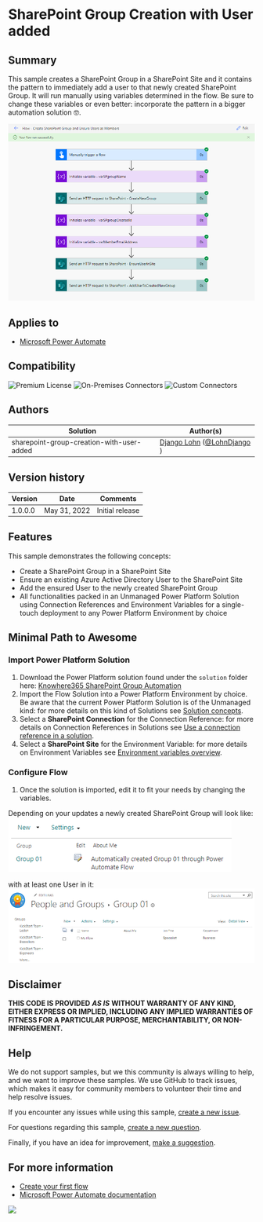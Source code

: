 # SharePoint Group Creation with User added

## Summary

This sample creates a SharePoint Group in a SharePoint Site and it contains the pattern to immediately add a user to that newly created SharePoint Group. It will run manually using variables determined in the flow. Be sure to change these variables or even better: incorporate the pattern in a bigger automation solution 🤓.

![Flow Overview](./assets/PowerAutomate_SPgroupCreation_01_Overview.png)

## Applies to

*   [Microsoft Power Automate](https://docs.microsoft.com/power-automate/)

## Compatibility

![Premium License](https://img.shields.io/badge/Premium%20License-Not%20Required-green.svg "Premium license not required")
![On-Premises Connectors](https://img.shields.io/badge/On--Premises%20Connectors-No-green.svg "Does not use on-premise connectors")
![Custom Connectors](https://img.shields.io/badge/Custom%20Connectors-Not%20Required-green.svg "Does not use custom connectors")

## Authors

| Solution | Author(s) |
| --- | --- |
| sharepoint-group-creation-with-user-added | [Django Lohn](https://github.com/m3ngi3) ([@LohnDjango](https://www.twitter.com/LohnDjango) )

## Version history

| Version | Date | Comments |
| --- | --- | --- |
| 1.0.0.0 | May 31, 2022 | Initial release |

## Features

This sample demonstrates the following concepts:

*   Create a SharePoint Group in a SharePoint Site
*   Ensure an existing Azure Active Directory User to the SharePoint Site
*   Add the ensured User to the newly created SharePoint Group
*   All functionalities packed in an Unmanaged Power Platform Solution using Connection References and Environment Variables for a single-touch deployment to any Power Platform Environment by choice

## Minimal Path to Awesome

### Import Power Platform Solution

1.   Download the Power Platform solution found under the `solution` folder here: [Knowhere365 SharePoint Group Automation](./solution/Knowhere365SharePointGroupAutomation.zip)
1.   Import the Flow Solution into a Power Platform Environment by choice. Be aware that the current Power Platform Solution is of the Unmanaged kind: for more details on this kind of Solutions see [Solution concepts](https://docs.microsoft.com/en-us/power-platform/alm/solution-concepts-alm?WT.mc_id=DX-MVP-5004218).
1.   Select a **SharePoint Connection** for the Connection Reference: for more details on Connection References in Solutions see [Use a connection reference in a solution](https://docs.microsoft.com/en-us/power-apps/maker/data-platform/create-connection-reference?WT.mc_id=DX-MVP-5004218).
1.   Select a **SharePoint Site** for the Environment Variable: for more details on Environment Variables see [Environment variables overview](https://docs.microsoft.com/en-us/power-apps/maker/data-platform/environmentvariables?WT.mc_id=DX-MVP-5004218).

### Configure Flow

1. Once the solution is imported, edit it to fit your needs by changing the variables.

Depending on your updates a newly created SharePoint Group will look like:
![Group Overview](./assets/PowerAutomate_SPgroupCreation_90_GroupResult.png)

with at least one User in it:
![Group User](./assets/PowerAutomate_SPgroupCreation_91_GroupUser.png)


## Disclaimer

**THIS CODE IS PROVIDED** _**AS IS**_ **WITHOUT WARRANTY OF ANY KIND, EITHER EXPRESS OR IMPLIED, INCLUDING ANY IMPLIED WARRANTIES OF FITNESS FOR A PARTICULAR PURPOSE, MERCHANTABILITY, OR NON-INFRINGEMENT.**

## Help

We do not support samples, but we this community is always willing to help, and we want to improve these samples. We use GitHub to track issues, which makes it easy for  community members to volunteer their time and help resolve issues.

If you encounter any issues while using this sample, [create a new issue](https://github.com/pnp/powerautomate-samples/issues/new?assignees=&labels=Needs%3A+Triage+%3Amag%3A%2Ctype%3Abug-suspected&template=bug-report.yml&sample=YOURSAMPLENAME&authors=@LinkeD365&title=YOURSAMPLENAME%20-%20).

For questions regarding this sample, [create a new question](https://github.com/pnp/powerautomate-samples/issues/new?assignees=&labels=Needs%3A+Triage+%3Amag%3A%2Ctype%3Abug-suspected&template=question.yml&sample=YOURSAMPLENAME&authors=@LinkeD365&title=YOURSAMPLENAME%20-%20).

Finally, if you have an idea for improvement, [make a suggestion](https://github.com/pnp/powerautomate-samples/issues/new?assignees=&labels=Needs%3A+Triage+%3Amag%3A%2Ctype%3Abug-suspected&template=suggestion.yml&sample=YOURSAMPLENAME&authors=@LinkeD365&title=YOURSAMPLENAME%20-%20).

## For more information

- [Create your first flow](https://docs.microsoft.com/en-us/power-automate/getting-started#create-your-first-flow)
- [Microsoft Power Automate documentation](https://docs.microsoft.com/en-us/power-automate/)


<img src="https://telemetry.sharepointpnp.com/powerautomate-samples/samples/teams-invites-via-graph-api" />
